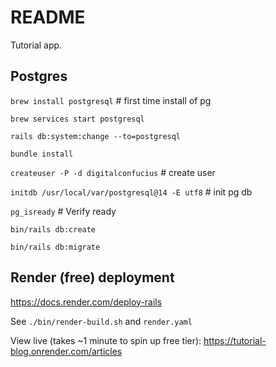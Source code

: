 # README

Tutorial app.

## Postgres

`brew install postgresql` # first time install of pg

`brew services start postgresql`

`rails db:system:change --to=postgresql`

`bundle install`

`createuser -P -d digitalconfucius` # create user

`initdb /usr/local/var/postgresql@14 -E utf8` # init pg db

`pg_isready` # Verify ready

`bin/rails db:create`

`bin/rails db:migrate`

## Render (free) deployment

https://docs.render.com/deploy-rails

See `./bin/render-build.sh` and `render.yaml`

View live (takes ~1 minute to spin up free tier): https://tutorial-blog.onrender.com/articles

